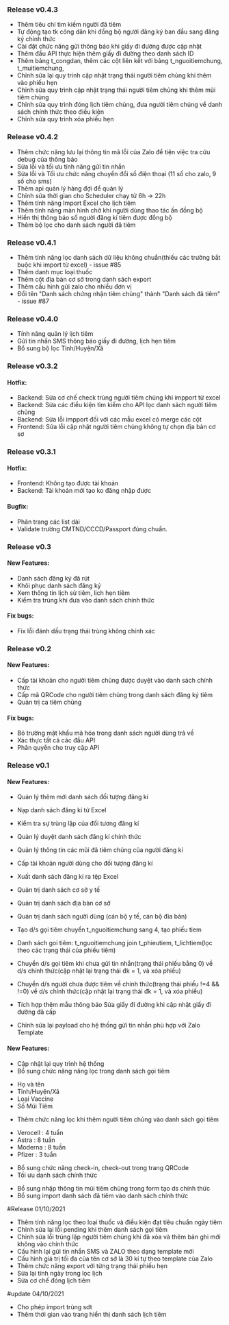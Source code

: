 ### Release v0.4.3
* Thêm tiêu chí tìm kiếm người đã tiêm
* Tự động tạo tk công dân khi đồng bộ người đăng ký ban đầu sang đăng ký chính thức
* Cài đặt chức năng gửi thông báo khi giấy đi đường được cập nhật 
* Thêm đầu API thực hiện thêm giấy đi đường theo danh sách ID 
* Thêm bảng t_congdan, thêm các cột liên kết với bảng t_nguoitiemchung, t_muitiemchung, 
* Chỉnh sửa lại quy trình cập nhật trạng thái người tiêm chủng khi thêm vào phiếu hẹn 
* Chỉnh sửa quy trình cập nhật trạng thái người tiêm chủng khi thêm mũi tiêm chủng
* Chỉnh sửa quy trình đóng lịch tiêm chủng, đưa người tiêm chủng về danh sách chính thức theo điều kiện
* Chỉnh sửa quy trình xóa phiếu hẹn

### Release v0.4.2
* Thêm chức năng lưu lại thông tin mã lỗi của Zalo để tiện việc tra cứu debug của thông báo
* Sửa lỗi và tối ưu tính năng gửi tin nhắn
* Sửa lỗi và Tối ưu chức năng chuyển đổi số điện thoại (11 số cho zalo, 9 số cho sms)
* Thêm api quản lý hàng đợi để quản lý
* Chỉnh sửa thời gian cho Scheduler chạy từ 6h -> 22h
* Thêm tính năng Import Excel cho lịch tiêm
* Thêm tính năng màn hình chờ khi người dùng thao tác ấn đồng bộ
* Hiển thị thông báo số người đăng kí tiêm được đồng bộ
* Thêm bộ lọc cho danh sách người đã tiêm

### Release v0.4.1
* Thêm tính năng lọc danh sách dữ liệu không chuẩn(thiếu các trường bắt buộc khi import từ excel) - issue #85 
* Thêm danh mục loại thuốc
* Thêm cột địa bàn cơ sở trong danh sách export
* Thêm cấu hình gửi zalo cho nhiều đơn vị
* Đổi tên "Danh sách chứng nhận tiêm chủng" thành "Danh sách đã tiêm" - issue #87

### Release v0.4.0
* Tính năng quản lý lịch tiêm
* Gửi tin nhắn SMS thông báo giấy đi đường, lịch hẹn tiêm
* Bổ sung bộ lọc Tỉnh/Huyện/Xã

### Release v0.3.2
#### Hotfix:
* Backend: Sửa cơ chế check trùng người tiêm chủng khi impport từ excel
* Backend: Sửa các điều kiện tìm kiếm cho API lọc danh sách người tiêm chủng
* Backend: Sửa lỗi impport đối với các mẫu excel có merge các cột
* Frontend: Sửa lỗi cập nhật người tiêm chủng không tự chọn địa bàn cơ sơ

### Release v0.3.1
#### Hotfix:
* Frontend: Không tạo được tài khoản 
* Backend: Tài khoản mới tạo ko đăng nhập được
#### Bugfix:
* Phân trang các list dài
* Validate trường CMTND/CCCD/Passport đúng chuẩn.

### Release v0.3
#### New Features:
* Danh sách đăng ký đã rút
* Khôi phục danh sách đăng ký
* Xem thông tin lịch sử tiêm, lịch hẹn tiêm
* Kiểm tra trùng khi đưa vào danh sách chính thức
#### Fix bugs:
* Fix lỗi đánh dấu trạng thái trùng không chính xác

### Release v0.2
#### New Features:
* Cấp tài khoản cho người tiêm chủng được duyệt vào danh sách chính thức
* Cấp mã QRCode cho người tiêm chủng trong danh sách đăng ký tiêm
* Quản trị ca tiêm chủng
#### Fix bugs:
* Bỏ trường mật khẩu mã hóa trong danh sách người dùng trả về
* Xác thực tất cả các đầu API
* Phân quyền cho truy cập API

### Release v0.1
#### New Features:
* Quản lý thêm mới danh sách đối tượng đăng kí
* Nạp danh sách đăng kí từ Excel
* Kiểm tra sự trùng lặp của đối tương đăng kí
* Quản lý duyệt danh sách đăng kí chính thức
* Quản lý thông tin các mũi đã tiêm chủng của người đăng kí
* Cấp tài khoản người dùng cho đối tượng đăng kí
* Xuất danh sách đăng kí ra tệp Excel
* Quản trị danh sách cơ sở y tế
* Quản trị danh sách địa bàn cơ sở
* Quản trị danh sách người dùng (cán bộ y tế, cán bộ đia bàn)


* Tạo d/s gọi tiêm chuyển t_nguoitiemchung sang 4, tạo phiếu tiem
* Danh sách goi tiêm: t_nguoitiemchung join t_phieutiem, t_lichtiem(lọc theo các trạng thái của phiếu tiêm)
* Chuyển d/s gọi tiêm khi chưa gửi tin nhắn(trạng thái phiếu bằng 0) về d/s chính thức(cập nhật lại trạng thái đk = 1, và xóa phiếu)
* Chuyển d/s người chưa được tiêm về chính thức(trạng thái phiếu !=4 && !=0) về d/s chính thức(cập nhật lại trạng thái đk = 1, và xóa phiếu)
* Tích hợp thêm mẫu thông báo Sửa giấy đi đường khi cập nhật giấy đi đường đã cấp
* Chỉnh sửa lại payload cho hệ thống gửi tin nhắn phù hợp với Zalo Template

#### New Features:
* Cập nhật lại quy trình hệ thống
* Bổ sung chức năng năng lọc trong danh sách gọi tiêm
+ Họ và tên
+ Tỉnh/Huyện/Xã
+ Loại Vaccine
+ Số Mũi Tiêm
* Thêm chức năng lọc khi thêm người tiêm chủng vào danh sách gọi tiêm
+ Verocell : 4 tuần
+ Astra : 8 tuần
+ Moderna : 8 tuần
+ Pfizer : 3 tuần
* Bổ sung chức năng check-in, check-out trong trang QRCode
* Tối ưu danh sách chính thức
+ Bổ sung nhập thông tin mũi tiêm chủng trong form tạo ds chính thức
+ Bổ sung import danh sách đã tiêm vào danh sách chính thức

#Release 01/10/2021
+ Thêm tính năng lọc theo loại thuốc và điều kiện đạt tiêu chuẩn ngày tiêm
+ Chỉnh sửa lại lỗi pending khi thêm danh sách gọi tiêm
+ Chỉnh sửa lỗi trùng lặp người tiêm chủng khi đã xóa và thêm bản ghi mới không vào chính thức
+ Cấu hình lại gửi tin nhắn SMS và ZALO theo dạng template mới
+ Cấu hình giá trị tối đa của tên cơ sở là 30 kí tự theo template của Zalo
+ Thêm chức năng export với từng trạng thái phiếu hẹn
+ Sửa lại tính ngày trong lọc lịch
+ Sửa cơ chế đóng lịch tiêm

#update 04/10/2021
+ Cho phép import trùng sdt 
+ Thêm thời gian vào trang hiển thị danh sách lịch tiêm